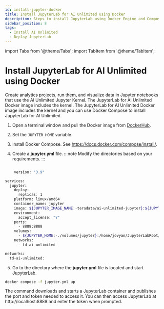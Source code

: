 ```yaml
---
id: install-jupyter-docker
title: Install JupyterLab for AI Unlimited using Docker
description: Steps to install JupyterLab using Docker Engine and Compose file.
sidebar_position: 8
tags:
  - Install AI Unlimited
  - Deploy JupyterLab
---
```

import Tabs from '@theme/Tabs';
import TabItem from '@theme/TabItem';

# Install JupyterLab for AI Unlimited using Docker

Create analytics projects, run them, and visualize data in Jupyter notebooks that use the AI Unlimited Jupyter Kernel. The JupyterLab for AI Unlimited Docker image includes the kernel. The JupyterLab for AI Unlimited Docker image includes the kernel and you can use Docker Compose to install JupyterLab for AI Unlimited. 


1. Open a terminal window and pull the Docker image from [DockerHub](https://hub.docker.com/r/teradata/ai-unlimited-jupyter).
   
2. Set the `JUPYTER_HOME` variable.

3. Install Docker Compose. See https://docs.docker.com/compose/install/.

4. Create a **jupyter.yml** file.
 :::note
Modify the directories based on your requirements.
:::

```bash 

    version: "3.9"

services:
  jupyter:
    deploy:
      replicas: 1
    platform: linux/amd64
    container_name: jupyter
    image: ${JUPYTER_IMAGE_NAME:-teradata/ai-unlimited-jupyter}:${JUPYTER_IMAGE_TAG:-latest}
    environment:
      accept_license: "Y"
    ports:
      - 8888:8888
    volumes:
      - ${JUPYTER_HOME:-./volumes/jupyter}:/home/jovyan/JupyterLabRoot/userdata
    networks:
      - td-ai-unlimited

networks:
  td-ai-unlimited:

```
5. Go to the directory where the **jupyter.yml** file is located and start JupyterLab.

```bash 
docker compose -f jupyter.yml up
```
The command downloads and starts a JupyterLab container and publishes the port and token needed to access it. You can then access JupyterLab at http://localhost:8888 and enter the token when prompted. 
